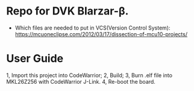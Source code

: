  # Repo for DVK Blarzar-β.
 - Which files are needed to put in VCS(Version Control System): https://mcuoneclipse.com/2012/03/17/dissection-of-mcu10-projects/
 # User Guide
 1, Import this project into CodeWarrior; 
 2, Build;
 3, Burn .elf file into MKL26Z256 with CodeWarrior J-Link.
 4, Re-boot the board.

